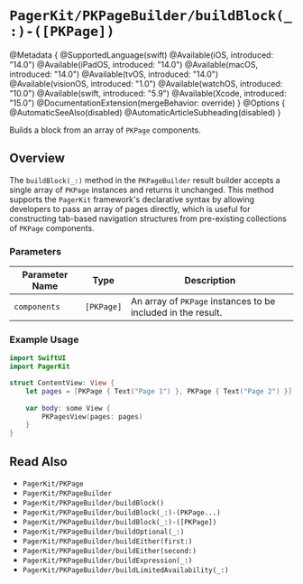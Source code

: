 # ``PagerKit/PKPageBuilder/buildBlock(_:)-([PKPage])``

@Metadata {
    @SupportedLanguage(swift)
    @Available(iOS, introduced: "14.0")
    @Available(iPadOS, introduced: "14.0")
    @Available(macOS, introduced: "14.0")
    @Available(tvOS, introduced: "14.0")
    @Available(visionOS, introduced: "1.0")
    @Available(watchOS, introduced: "10.0")
    @Available(swift, introduced: "5.9")
    @Available(Xcode, introduced: "15.0")
    @DocumentationExtension(mergeBehavior: override)
}
@Options {
    @AutomaticSeeAlso(disabled)
    @AutomaticArticleSubheading(disabled)
}

Builds a block from an array of ``PKPage`` components.

## Overview

The `buildBlock(_:)` method in the ``PKPageBuilder`` result builder accepts a single array of ``PKPage`` instances and returns it unchanged. This method supports the `PagerKit` framework's declarative syntax by allowing developers to pass an array of pages directly, which is useful for constructing tab-based navigation structures from pre-existing collections of ``PKPage`` components.

### Parameters
| Parameter Name | Type | Description |
|----------------|------|-------------|
| `components` | `[PKPage]` | An array of ``PKPage`` instances to be included in the result. |

### Example Usage
```swift
import SwiftUI
import PagerKit

struct ContentView: View {
    let pages = [PKPage { Text("Page 1") }, PKPage { Text("Page 2") }]
    
    var body: some View {
        PKPagesView(pages: pages)
    }
}
```

## Read Also
- ``PagerKit/PKPage``
- ``PagerKit/PKPageBuilder``
- ``PagerKit/PKPageBuilder/buildBlock()``
- ``PagerKit/PKPageBuilder/buildBlock(_:)-(PKPage...)``
- ``PagerKit/PKPageBuilder/buildBlock(_:)-([PKPage])``
- ``PagerKit/PKPageBuilder/buildOptional(_:)``
- ``PagerKit/PKPageBuilder/buildEither(first:)``
- ``PagerKit/PKPageBuilder/buildEither(second:)``
- ``PagerKit/PKPageBuilder/buildExpression(_:)``
- ``PagerKit/PKPageBuilder/buildLimitedAvailability(_:)``
